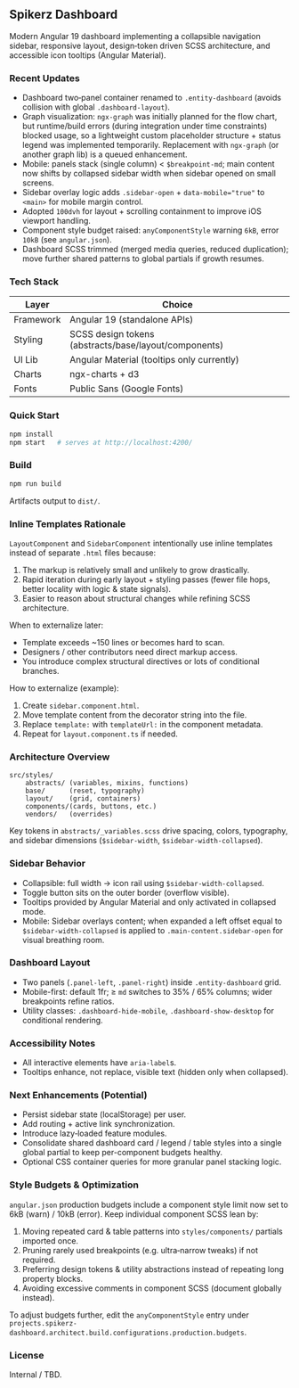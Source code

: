 ## Spikerz Dashboard

Modern Angular 19 dashboard implementing a collapsible navigation sidebar, responsive layout, design‑token driven SCSS architecture, and accessible icon tooltips (Angular Material).

### Recent Updates

- Dashboard two‑panel container renamed to `.entity-dashboard` (avoids collision with global `.dashboard-layout`).
- Graph visualization: `ngx-graph` was initially planned for the flow chart, but runtime/build errors (during integration under time constraints) blocked usage, so a lightweight custom placeholder structure + status legend was implemented temporarily. Replacement with `ngx-graph` (or another graph lib) is a queued enhancement.
- Mobile: panels stack (single column) < `$breakpoint-md`; main content now shifts by collapsed sidebar width when sidebar opened on small screens.
- Sidebar overlay logic adds `.sidebar-open` + `data-mobile="true"` to `<main>` for mobile margin control.
- Adopted `100dvh` for layout + scrolling containment to improve iOS viewport handling.
- Component style budget raised: `anyComponentStyle` warning `6kB`, error `10kB` (see `angular.json`).
- Dashboard SCSS trimmed (merged media queries, reduced duplication); move further shared patterns to global partials if growth resumes.

### Tech Stack

| Layer     | Choice                                                |
| --------- | ----------------------------------------------------- |
| Framework | Angular 19 (standalone APIs)                          |
| Styling   | SCSS design tokens (abstracts/base/layout/components) |
| UI Lib    | Angular Material (tooltips only currently)            |
| Charts    | ngx-charts + d3                                       |
| Fonts     | Public Sans (Google Fonts)                            |

### Quick Start

```bash
npm install
npm start   # serves at http://localhost:4200/
```

### Build

```bash
npm run build
```

Artifacts output to `dist/`.

### Inline Templates Rationale

`LayoutComponent` and `SidebarComponent` intentionally use inline templates instead of separate `.html` files because:

1. The markup is relatively small and unlikely to grow drastically.
2. Rapid iteration during early layout + styling passes (fewer file hops, better locality with logic & state signals).
3. Easier to reason about structural changes while refining SCSS architecture.

When to externalize later:

- Template exceeds ~150 lines or becomes hard to scan.
- Designers / other contributors need direct markup access.
- You introduce complex structural directives or lots of conditional branches.

How to externalize (example):

1. Create `sidebar.component.html`.
2. Move template content from the decorator string into the file.
3. Replace `template:` with `templateUrl:` in the component metadata.
4. Repeat for `layout.component.ts` if needed.

### Architecture Overview

```
src/styles/
	abstracts/ (variables, mixins, functions)
	base/      (reset, typography)
	layout/    (grid, containers)
	components/(cards, buttons, etc.)
	vendors/   (overrides)
```

Key tokens in `abstracts/_variables.scss` drive spacing, colors, typography, and sidebar dimensions (`$sidebar-width`, `$sidebar-width-collapsed`).

### Sidebar Behavior

- Collapsible: full width → icon rail using `$sidebar-width-collapsed`.
- Toggle button sits on the outer border (overflow visible).
- Tooltips provided by Angular Material and only activated in collapsed mode.
- Mobile: Sidebar overlays content; when expanded a left offset equal to `$sidebar-width-collapsed` is applied to `.main-content.sidebar-open` for visual breathing room.

### Dashboard Layout

- Two panels (`.panel-left`, `.panel-right`) inside `.entity-dashboard` grid.
- Mobile-first: default 1fr; ≥ `md` switches to 35% / 65% columns; wider breakpoints refine ratios.
- Utility classes: `.dashboard-hide-mobile`, `.dashboard-show-desktop` for conditional rendering.

### Accessibility Notes

- All interactive elements have `aria-label`s.
- Tooltips enhance, not replace, visible text (hidden only when collapsed).

### Next Enhancements (Potential)

- Persist sidebar state (localStorage) per user.
- Add routing + active link synchronization.
- Introduce lazy‑loaded feature modules.
- Consolidate shared dashboard card / legend / table styles into a single global partial to keep per-component budgets healthy.
- Optional CSS container queries for more granular panel stacking logic.

### Style Budgets & Optimization

`angular.json` production budgets include a component style limit now set to 6kB (warn) / 10kB (error). Keep individual component SCSS lean by:

1. Moving repeated card & table patterns into `styles/components/` partials imported once.
2. Pruning rarely used breakpoints (e.g. ultra‑narrow tweaks) if not required.
3. Preferring design tokens & utility abstractions instead of repeating long property blocks.
4. Avoiding excessive comments in component SCSS (document globally instead).

To adjust budgets further, edit the `anyComponentStyle` entry under `projects.spikerz-dashboard.architect.build.configurations.production.budgets`.

### License

Internal / TBD.
